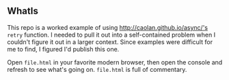 ## WhatIs
This repo is a worked example of using http://caolan.github.io/async/'s `retry` function. I needed to pull it out into a self-contained problem when I couldn't figure it out in a larger context. Since examples were difficult for me to find, I figured I'd publish this one.

Open `file.html` in your favorite modern browser, then open the console and refresh to see what's going on. `file.html` is full of commentary.